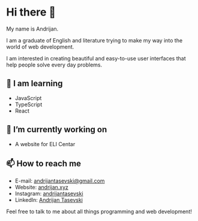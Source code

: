 # Hi there 👋

My name is Andrijan.

I am a graduate of English and literature trying to make my way into the world of web development.

I am interested in creating beautiful and easy-to-use user interfaces that help people solve every day problems.

## 🌱 I am learning

- JavaScript
- TypeScript
- React

## 🔭 I’m currently working on

- A website for ELI Centar

## 📫 How to reach me

- E-mail: andrijantasevski@gmail.com
- Website: [andrijan.xyz](https://www.andrijan.xyz)
- Instagram: [andrijantasevski](https://www.instagram.com/andrijantasevski)
- LinkedIn: [Andrijan Tasevski](https://si.linkedin.com/in/andrijan-tasevski-502903225)

Feel free to talk to me about all things programming and web development!

<!--
**andrijantasevski/andrijantasevski** is a ✨ _special_ ✨ repository because its `README.md` (this file) appears on your GitHub profile.

Here are some ideas to get you started:

- 🔭 I’m currently working on ...
- 🌱 I’m currently learning ...
- 👯 I’m looking to collaborate on ...
- 🤔 I’m looking for help with ...
- 💬 Ask me about ...
- 📫 How to reach me: ...
- 😄 Pronouns: ...
- ⚡ Fun fact: ...
-->
